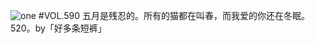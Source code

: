 ![one](http://image.wufazhuce.com/FuGVfu9vvrJ1cSLHlcAGl16h9v72)
#VOL.590
五月是残忍的。所有的猫都在叫春，而我爱的你还在冬眠。520。by「好多条短裤」